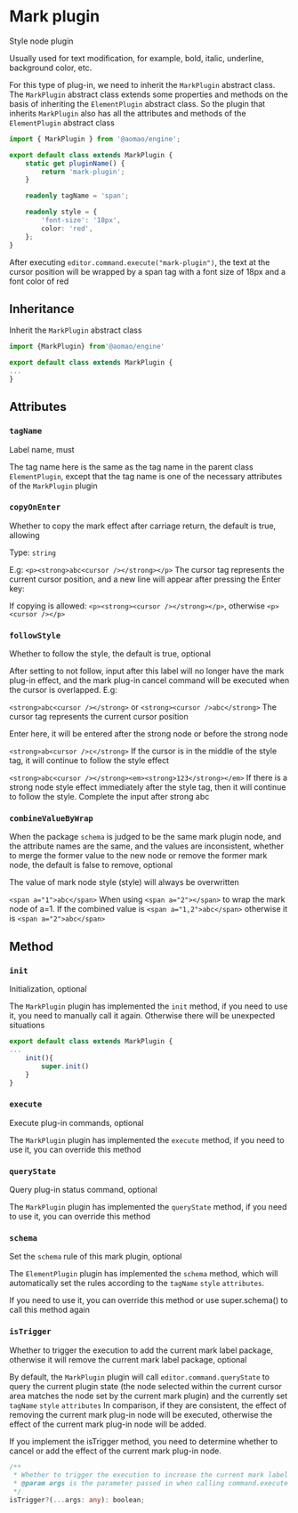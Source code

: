# Mark plugin

Style node plugin

Usually used for text modification, for example, bold, italic, underline, background color, etc.

For this type of plug-in, we need to inherit the `MarkPlugin` abstract class. The `MarkPlugin` abstract class extends some properties and methods on the basis of inheriting the `ElementPlugin` abstract class. So the plugin that inherits `MarkPlugin` also has all the attributes and methods of the `ElementPlugin` abstract class

```ts
import { MarkPlugin } from '@aomao/engine';

export default class extends MarkPlugin {
	static get pluginName() {
		return 'mark-plugin';
	}

	readonly tagName = 'span';

	readonly style = {
		'font-size': '18px',
		color: 'red',
	};
}
```

After executing `editor.command.execute("mark-plugin")`, the text at the cursor position will be wrapped by a span tag with a font size of 18px and a font color of red

## Inheritance

Inherit the `MarkPlugin` abstract class

```ts
import {MarkPlugin} from'@aomao/engine'

export default class extends MarkPlugin {
...
}
```

## Attributes

### `tagName`

Label name, must

The tag name here is the same as the tag name in the parent class `ElementPlugin`, except that the tag name is one of the necessary attributes of the `MarkPlugin` plugin

### `copyOnEnter`

Whether to copy the mark effect after carriage return, the default is true, allowing

Type: `string`

E.g:
`<p><strong>abc<cursor /></strong></p>` The cursor tag represents the current cursor position, and a new line will appear after pressing the Enter key:

If copying is allowed: `<p><strong><cursor /></strong></p>`, otherwise `<p><cursor /></p>`

### `followStyle`

Whether to follow the style, the default is true, optional

After setting to not follow, input after this label will no longer have the mark plug-in effect, and the mark plug-in cancel command will be executed when the cursor is overlapped. E.g:

`<strong>abc<cursor /></strong>` or `<strong><cursor />abc</strong>` The cursor tag represents the current cursor position

Enter here, it will be entered after the strong node or before the strong node

`<strong>ab<cursor />c</strong>` If the cursor is in the middle of the style tag, it will continue to follow the style effect

`<strong>abc<cursor /></strong><em><strong>123</strong></em>` If there is a strong node style effect immediately after the style tag, then it will continue to follow the style. Complete the input after strong abc

### `combineValueByWrap`

When the package `schema` is judged to be the same mark plugin node, and the attribute names are the same, and the values ​​are inconsistent, whether to merge the former value to the new node or remove the former mark node, the default is false to remove, optional

The value of mark node style (style) will always be overwritten

`<span a="1">abc</span>` When using `<span a="2"></span>` to wrap the mark node of a=1. If the combined value is `<span a="1,2">abc</span>` otherwise it is `<span a="2">abc</span>`

## Method

### `init`

Initialization, optional

The `MarkPlugin` plugin has implemented the `init` method, if you need to use it, you need to manually call it again. Otherwise there will be unexpected situations

```ts
export default class extends MarkPlugin {
...
    init(){
        super.init()
    }
}
```

### `execute`

Execute plug-in commands, optional

The `MarkPlugin` plugin has implemented the `execute` method, if you need to use it, you can override this method

### `queryState`

Query plug-in status command, optional

The `MarkPlugin` plugin has implemented the `queryState` method, if you need to use it, you can override this method

### `schema`

Set the `schema` rule of this mark plugin, optional

The `ElementPlugin` plugin has implemented the `schema` method, which will automatically set the rules according to the `tagName` `style` `attributes`.

If you need to use it, you can override this method or use super.schema() to call this method again

### `isTrigger`

Whether to trigger the execution to add the current mark label package, otherwise it will remove the current mark label package, optional

By default, the `MarkPlugin` plugin will call `editor.command.queryState` to query the current plugin state (the node selected within the current cursor area matches the node set by the current mark plugin) and the currently set `tagName` `style` `attributes` In comparison, if they are consistent, the effect of removing the current mark plug-in node will be executed, otherwise the effect of the current mark plug-in node will be added.

If you implement the isTrigger method, you need to determine whether to cancel or add the effect of the current mark plug-in node.

```ts
/**
 * Whether to trigger the execution to increase the current mark label package, otherwise it will remove the current mark label package
 * @param args is the parameter passed in when calling command.execute to execute the plugin
 */
isTrigger?(...args: any): boolean;
```
